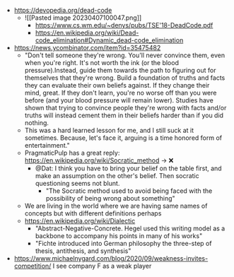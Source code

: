 - https://devopedia.org/dead-code
	- ![[Pasted image 20230407100047.png]]
		- https://www.cs.wm.edu/~denys/pubs/TSE'18-DeadCode.pdf
		- https://en.wikipedia.org/wiki/Dead-code_elimination#Dynamic_dead-code_elimination
- https://news.ycombinator.com/item?id=35475482
	- "Don't tell someone they're wrong. You'll never convince them, even when you're right. It's not worth the ink (or the blood pressure).Instead, guide them towards the path to figuring out for themselves that they're wrong. Build a foundation of truths and facts they can evaluate their own beliefs against. If they change their mind, great. If they don't learn, you're no worse off than you were before (and your blood pressure will remain lower). Studies have shown that trying to convince people they're wrong with facts and/or truths will instead cement them in their beliefs harder than if you did nothing.
	- This was a hard learned lesson for me, and I still suck at it sometimes. Because, let's face it, arguing is a time honored form of entertainment."
	- PragmaticPulp has a great reply: https://en.wikipedia.org/wiki/Socratic_method -> ❌
		- @Dat: I think you have to bring your belief on the table first, and make an assumption on the other's belief. Then socratic questioning seems not blunt.
			- "The Socratic method used to avoid being faced with the possibility of being wrong about something"
	- We are living in the world where we are having same names of concepts but with different definitions perhaps
	- https://en.wikipedia.org/wiki/Dialectic
		- "Abstract-Negative-Concrete. Hegel used this writing model as a backbone to accompany his points in many of his works"
		- "Fichte introduced into German philosophy the three-step of thesis, antithesis, and synthesis"
- https://www.michaelnygard.com/blog/2020/09/weakness-invites-competition/ I see company F as a weak player